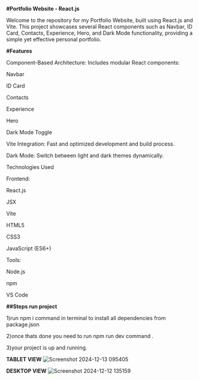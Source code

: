 **#Portfolio Website - React.js**

Welcome to the repository for my Portfolio Website, built using React.js and Vite. This project showcases several React components such as Navbar, ID Card, Contacts, Experience, Hero, and Dark Mode functionality, providing a simple yet effective personal portfolio.


**#Features**

Component-Based Architecture: Includes modular React components:

Navbar

ID Card

Contacts

Experience

Hero

Dark Mode Toggle

Vite Integration: Fast and optimized development and build process.

Dark Mode: Switch between light and dark themes dynamically.

Technologies Used

Frontend:

React.js

JSX

Vite

HTML5

CSS3

JavaScript (ES6+)

Tools:

Node.js

npm

VS Code


**##Steps run project**

1)run npm i command in terminal to install all dependencies from package.json

2)once thats done you need to run npm run dev command .

3)your project is up and running.

**TABLET VIEW**
![Screenshot 2024-12-13 095405](https://github.com/user-attachments/assets/0e526b72-a85f-44b3-9bdb-772499a4e7f9)

**DESKTOP VIEW**
![Screenshot 2024-12-12 135159](https://github.com/user-attachments/assets/c4f7205c-17b8-4f48-9ba9-1f9cf64b7403)
